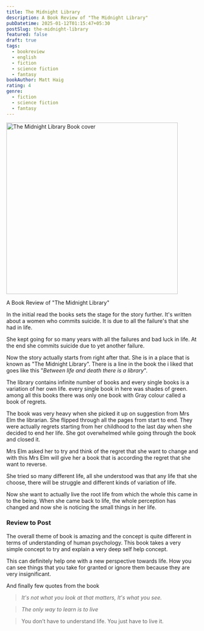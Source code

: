 ```yaml
---
title: The Midnight Library
description: A Book Review of "The Midnight Library"
pubDatetime: 2025-01-12T01:15:47+05:30
postSlug: the-midnight-library
featured: false
draft: true
tags:
  - bookreview
  - english
  - fiction
  - science fiction
  - fantasy
bookAuthor: Matt Haig
rating: 4
genre:
  - fiction
  - science fiction
  - fantasy
---
```


<img src="https://images-na.ssl-images-amazon.com/images/S/compressed.photo.goodreads.com/books/1609973366i/56578056.jpg" style="height: 450px;" alt="The Midnight Library Book cover">

A Book Review of "The Midnight Library"

In the initial read the books sets the stage for the story further. It's written about a women who commits suicide. It is due to all the failure's that she had in life.

She kept going for so many years with all the failures and bad luck in life. At the end she commits suicide due to yet another failure.

Now the story actually starts from right after that. She is in a place that is known as "The Midnight Library". There is a line in the book the i liked that goes like this "_Between life and death there is a library_".

The library contains infinite number of books and every single books is a variation of her own life. every single book in here was shades of green. among all this books there was only one book with Gray colour called a book of regrets.

The book was very heavy when she picked it up on suggestion from Mrs Elm the librarian. She flipped through all the pages from start to end. They were actually regrets starting from her childhood to the last day when she decided to end her life. She got overwhelmed while going through the book and closed it.

Mrs Elm asked her to try and think of the regret that she want to change and with this Mrs Elm will give her a book that is according the regret that she want to reverse.

She tried so many different life, all she understood was that any life that she choose, there will be struggle and different kinds of variation of life.

Now she want to actually live the root life from which the whole this came in to the being. When she came back to life, the whole perception has changed and now she is noticing the small things in her life.

### **Review to Post**

The overall theme of book is amazing and the concept is quite different in terms of understanding of human psychology. This book takes a very simple concept to try and explain a very deep self help concept.

This can definitely help one with a new perspective towards life. How you can see things that you take for granted or ignore them because they are very insignificant.

And finally few quotes from the book

> _It's not what you look at that matters, It's what you see._

> _The only way to learn is to live_

> You don’t have to understand life. You just have to live it.
